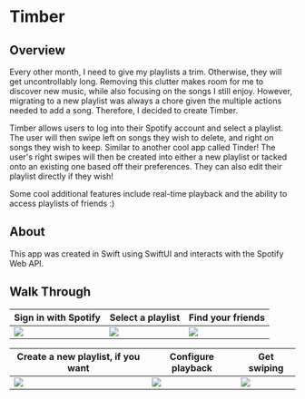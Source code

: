 # Timber
## Overview 
Every other month, I need to give my playlists a trim. Otherwise, they will get uncontrollably long. Removing this clutter makes room for me to discover new music, while also focusing on the songs I still enjoy. However, migrating to a new playlist was always a chore given the multiple actions needed to add a song. Therefore, I decided to create Timber.

Timber allows users to log into their Spotify account and select a playlist. The user will then swipe left on songs they wish to delete, and right on songs they wish to keep. Similar to another cool app called Tinder! The user's right swipes will then be created into either a new playlist or tacked onto an existing one based off their preferences. They can also edit their playlist directly if they wish!

Some cool additional features include real-time playback and the ability to access playlists of friends :)

## About 
This app was created in Swift using SwiftUI and interacts with the Spotify Web API.

## Walk Through 
| Sign in with Spotify      | Select a playlist | Find your friends |
| ----------- | ----------- | ------------ |
| ![](https://media.giphy.com/media/Jr9sMJ1mQWepnife1f/giphy.gif)| ![](https://media.giphy.com/media/6a6QK1oBZVRWQHJ09i/giphy.gif)| ![](https://media.giphy.com/media/l9EQwVaVxnbzJYxhOp/giphy.gif) |

| Create a new playlist, if you want | Configure playback | Get swiping |
| ----------- | ----------- | -------------- |
| ![](https://media.giphy.com/media/OP4YG6XqmKGV7ZSBI1/giphy.gif)| ![](https://media.giphy.com/media/0ay4mHn8Q0iDPzHyNX/giphy.gif)| ![](https://media.giphy.com/media/KgS7KQvPo5GlAyKL8o/giphy.gif) |
